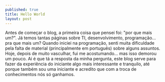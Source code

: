 ```yaml
---
published: true
title: Hello World
layout: post
---
```



Antes de começar o blog, a primeira coisa que pensei foi: "por que mais um?". Já temos tantas páginas sobre TI, desenvolvimento, programação... pra que mais um? 
Quando iniciei na programação, senti muita dificuldade pela falta de material (principalmente em português) sobre alguns assuntos. Hoje, depois de muito vasculhar, fui me acostumando... mas isso demorou um pouco. Ai é que tá a resposta da minha pergunta, este blog serve para fazer da experiência do iniciante algo mais interessante e tranquilo, até porque também sou uma iniciante e acredito que com a troca de conhecimentos nós só ganhamos.
